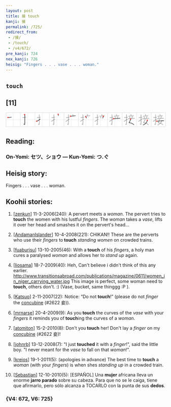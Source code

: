 ```yaml
---
layout: post
title: 接 touch
kanji: 接
permalink: /725/
redirect_from:
 - /接/
 - /touch/
 - /v4/672/
pre_kanji: 724
nex_kanji: 726
heisig: "Fingers . . . vase . . . woman."
---
```


## `touch`

## [11]

<div class="stroke"><img src="../images/E68EA5.png" /></div>

## Reading:

### On-Yomi: セツ、ショウ &mdash; Kun-Yomi: つ.ぐ

## Heisig story:

Fingers . . . vase . . . woman.

## Koohii stories:

1) [<a href="http://kanji.koohii.com/profile/zenkun">zenkun</a>] 11-3-2006(240): A pervert meets a <em>woman</em>. The pervert tries to<strong> touch</strong> the women with his lustful <em>fingers</em>. The <em>woman</em> takes a <em>vase</em>, lifts it over her head and smashes it on the pervert&#039;s head...

2) [<a href="http://kanji.koohii.com/profile/AndamanIslander">AndamanIslander</a>] 10-4-2008(221): CHIKAN!! These are the perverts who use their <em>fingers</em> to<strong> touch</strong> <em>standing women</em> on crowded trains.

3) [<a href="http://kanji.koohii.com/profile/fuaburisu">fuaburisu</a>] 13-10-2005(46): With a<strong> touch</strong> of his <em>fingers</em>, a holy man cures a paralysed <em>woman</em> and allows her to <em>stand up</em> again.

4) [<a href="http://kanji.koohii.com/profile/liosama">liosama</a>] 18-7-2009(40): Heh, Can&#039;t believe i didn&#039;t think of this any earlier. <a href="http://www.transitionsabroad.com/publications/magazine/0611/women_in_niger_carrying_water.jpg">http://www.transitionsabroad.com/publications/magazine/0611/women_in_niger_carrying_water.jpg</a> This image is perfect, some woman need to<strong> touch</strong>, others don&#039;t. :) (Vase, bucket, same thinggg :P ).

5) [<a href="http://kanji.koohii.com/profile/Katsuo">Katsuo</a>] 2-11-2007(22): Notice: “Do not<strong> touch</strong>!” (please do not <em>finger</em> the <a href="../v4/2622">concubine</a> (#2622 妾)).

6) [<a href="http://kanji.koohii.com/profile/mrnarse">mrnarse</a>] 20-4-2009(9): As you<strong> touch</strong> the curves of the <em>vase</em> with your <em>fingers</em> it reminds you of<strong> touch</strong>ing the curves of a <em>woman</em>.

7) [<a href="http://kanji.koohii.com/profile/atomiton">atomiton</a>] 15-2-2010(8): Don&#039;t you<strong> touch</strong> her! Don&#039;t lay a <em>finger</em> on my <a href="../v4/2622">concubine</a> (#2622 妾)!

8) [<a href="http://kanji.koohii.com/profile/johnrb">johnrb</a>] 13-12-2008(7): &quot;I just <strong>touched</strong> it with a <em>finger</em>!&quot;, said the little boy. &quot;I never meant for the <em>vase</em> to fall on that <em>woman</em>!&quot;.

9) [<a href="http://kanji.koohii.com/profile/kreios">kreios</a>] 19-1-2011(5): (apologies in advance) The best time to <strong>touch</strong> a <em>woman</em> (with your <em>fingers</em>) is when shes <em>standing up</em> in a crowded train.

10) [<a href="http://kanji.koohii.com/profile/Sebastian">Sebastian</a>] 12-10-2010(5): [ESPAÑOL] Una <strong>mujer</strong> africana lleva un enorme <strong>jarro parado</strong> sobre su cabeza. Para que no se le caiga, tiene que afirmarlo, pero sólo alcanza a TOCARLO con la punta de sus <strong>dedos</strong>.

### {V4: 672, V6: 725}
